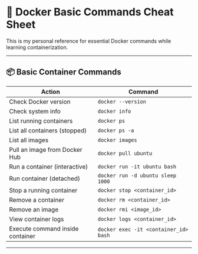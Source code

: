 # 🐳 Docker Basic Commands Cheat Sheet

This is my personal reference for essential Docker commands while learning containerization.

---

## 📦 Basic Container Commands

| Action                        | Command                                     |
|-------------------------------|--------------------------------------------|
| Check Docker version          | `docker --version`                          |
| Check system info             | `docker info`                               |
| List running containers       | `docker ps`                                 |
| List all containers (stopped) | `docker ps -a`                              |
| List all images               | `docker images`                             |
| Pull an image from Docker Hub | `docker pull ubuntu`                        |
| Run a container (interactive) | `docker run -it ubuntu bash`                |
| Run container (detached)      | `docker run -d ubuntu sleep 1000`           |
| Stop a running container      | `docker stop <container_id>`                |
| Remove a container           | `docker rm <container_id>`                  |
| Remove an image              | `docker rmi <image_id>`                     |
| View container logs          | `docker logs <container_id>`                |
| Execute command inside container | `docker exec -it <container_id> bash`    |

---

